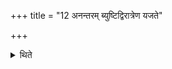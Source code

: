 +++
title = "12 अनन्तरम् ब्युष्टिद्विरात्रेण यजते"

+++

<details><summary>थिते</summary>

अनन्तरं ब्युष्टिद्विरात्रेण यजते १२
</details>
